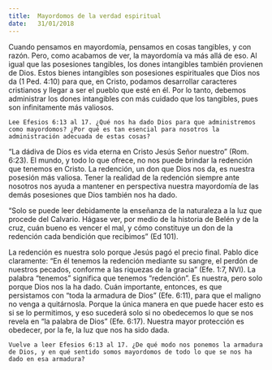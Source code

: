 ```yaml
---
title:  Mayordomos de la verdad espiritual
date:   31/01/2018
---
```


Cuando pensamos en mayordomía, pensamos en cosas tangibles, y con razón. Pero, como acabamos de ver, la mayordomía va más allá de eso. Al igual que las posesiones tangibles, los dones intangibles también provienen de Dios. Estos bienes intangibles son posesiones espirituales que Dios nos da (1 Ped. 4:10) para que, en Cristo, podamos desarrollar caracteres cristianos y llegar a ser el pueblo que esté en él. Por lo tanto, debemos administrar los dones intangibles con más cuidado que los tangibles, pues son infinitamente más valiosos. 

`Lee Efesios 6:13 al 17. ¿Qué nos ha dado Dios para que administremos como mayordomos? ¿Por qué es tan esencial para nosotros la administración adecuada de estas cosas?`

“La dádiva de Dios es vida eterna en Cristo Jesús Señor nuestro” (Rom. 6:23). El mundo, y todo lo que ofrece, no nos puede brindar la redención que tenemos en Cristo. La redención, un don que Dios nos da, es nuestra posesión más valiosa. Tener la realidad de la redención siempre ante nosotros nos ayuda a mantener en perspectiva nuestra mayordomía de las demás posesiones que Dios también nos ha dado. 

“Solo se puede leer debidamente la enseñanza de la naturaleza a la luz que procede del Calvario. Hágase ver, por medio de la historia de Belén y de la cruz, cuán bueno es vencer el mal, y cómo constituye un don de la redención cada bendición que recibimos” (Ed 101). 

La redención es nuestra solo porque Jesús pagó el precio final. Pablo dice claramente: “En él tenemos la redención mediante su sangre, el perdón de nuestros pecados, conforme a las riquezas de la gracia” (Efe. 1:7, NVI). La palabra “tenemos” significa que tenemos “redención”. Es nuestra, pero solo porque Dios nos la ha dado. Cuán importante, entonces, es que persistamos con “toda la armadura de Dios” (Efe. 6:11), para que el maligno no venga a quitárnosla. Porque la única manera en que puede hacer esto es si se lo permitimos, y eso sucederá solo si no obedecemos lo que se nos revela en “la palabra de Dios” (Efe. 6:17). Nuestra mayor protección es obedecer, por la fe, la luz que nos ha sido dada. 

`Vuelve a leer Efesios 6:13 al 17. ¿De qué modo nos ponemos la armadura de Dios, y en qué sentido somos mayordomos de todo lo que se nos ha dado en esa armadura?`